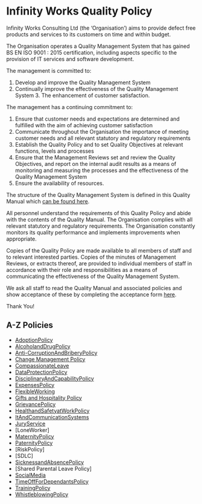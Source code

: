 # Infinity Works Quality Policy

Infinity Works Consulting Ltd (the ‘Organisation’) aims to provide defect free products and services to its customers on time and within budget. 
 
The Organisation operates a Quality Management System that has gained BS EN ISO 9001 : 2015 certification, including aspects specific to the provision of IT services and software development. 
 
The management is committed to: 
 
1.	Develop and improve the Quality Management System 
2.	Continually improve the effectiveness of the Quality Management System 3. The enhancement of customer satisfaction. 
 
The management has a continuing commitment to: 
 
1.	Ensure that customer needs and expectations are determined and fulfilled with the aim of achieving customer satisfaction 
2.	Communicate throughout the Organisation the importance of meeting customer needs and all relevant statutory and regulatory requirements 
3.	Establish the Quality Policy and to set Quality Objectives at relevant functions, levels and processes 
4.	Ensure that the Management Reviews set and review the Quality Objectives, and report on the internal audit results as a means of monitoring and measuring the processes and the effectiveness of the Quality Management System 
5.	Ensure the availability of resources. 
 
The structure of the Quality Management System is defined in this Quality Manual which [can be found here](https://drive.google.com/open?id=0BykM4n_obVe5LXpESXNLZC1icWc). 
 
All personnel understand the requirements of this Quality Policy and abide with the contents of the Quality Manual.  The Organisation complies with all relevant statutory and regulatory requirements.  The Organisation constantly monitors its quality performance and implements improvements when appropriate. 
 
Copies of the Quality Policy are made available to all members of staff and to relevant interested parties.  Copies of the minutes of Management Reviews, or extracts thereof, are provided to individual members of staff in accordance with their role and responsibilities as a means of communicating the effectiveness of the Quality Management System. 

We ask all staff to read the Quality Manual and associated policies and show acceptance of these by completing the acceptance form [here](https://docs.google.com/forms/d/e/1FAIpQLSdKhzOxwAoO4OSKSnmSx0_lj9Il-BiCR9dgtIVhTzya8TL2fw/viewform). 

Thank You!

## A-Z Policies ##

- [AdoptionPolicy](https://github.com/infinityworks/Policies/tree/master/AdoptionPolicy)
- [AlcoholandDrugPolicy](https://github.com/infinityworks/Policies/tree/master/AlcoholandDrugPolicy)
- [Anti-CorruptionAndBriberyPolicy](https://github.com/infinityworks/Policies/tree/master/Anti-CorruptionAndBriberyPolicy)
- [Change Management Policy](https://github.com/infinityworks/Policies/tree/master/ChangeManagement%20Policy)
- [CompassionateLeave](https://github.com/infinityworks/Policies/tree/master/Compassionate%20Leave%20Policy)
- [DataProtectionPolicy](https://github.com/infinityworks/Policies/tree/master/DataProtectionPolicy)
- [DisciplinaryAndCapabilityPolicy](https://github.com/infinityworks/Policies/tree/master/DisciplinaryAndCapabilityPolicy)
- [ExpensesPolicy](https://github.com/infinityworks/Policies/tree/master/Expenses%20Policy)
- [FlexibleWorking](https://github.com/infinityworks/Policies/tree/master/FlexibleWorking)
- [Gifts and Hospitality Policy](https://github.com/infinityworks/Policies/tree/master/Gifts%20and%20Hospitality)
- [GrievancePolicy](https://github.com/infinityworks/Policies/tree/master/GrievancePolicy)
- [HealthandSafetyatWorkPolicy](https://github.com/infinityworks/Policies/tree/master/HealthandSafetyatWorkPolicy)
- [ItAndCommunicationSystems](https://github.com/infinityworks/Policies/tree/master/ItAndCommunicationSystems)
- [JuryService](https://github.com/infinityworks/Policies/tree/master/JuryServicePolicy)
- [LoneWorker]
- [MaternityPolicy](https://github.com/infinityworks/Policies/tree/master/MaternityPolicy)
- [PaternityPolicy](https://github.com/infinityworks/Policies/tree/master/PaternityPolicy)
- [RiskPolicy]
- [SDLC]
- [SicknessandAbsencePolicy](https://github.com/infinityworks/Policies/tree/master/SicknessandAbsencePolicy)
- [Shared Parental Leave Policy]
- [SocialMedia](https://github.com/infinityworks/Policies/tree/master/SocialMedia)
- [TimeOffForDependantsPolicy](https://github.com/infinityworks/Policies/tree/master/TimeOffForDependantsPolicy)
- [TrainingPolicy](https://github.com/infinityworks/Policies/tree/master/TrainingPolicy)
- [WhistleblowingPolicy](https://github.com/infinityworks/Policies/tree/master/WhistleblowingPolicy)
